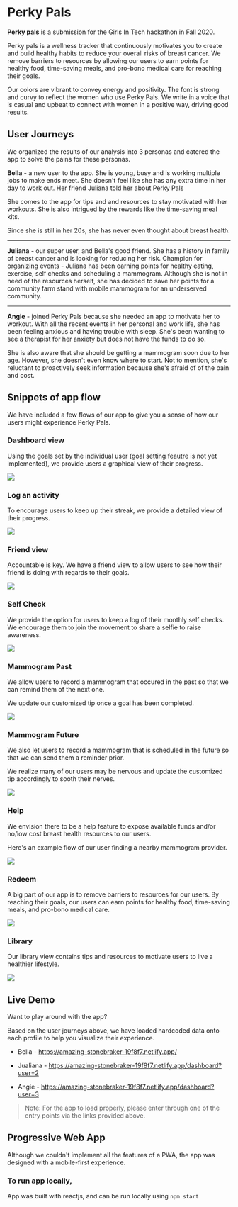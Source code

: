 # Perky Pals
<strong>Perky pals</strong> is a submission for the Girls In Tech hackathon in Fall 2020.

Perky pals is a wellness tracker that continuously motivates you to create and build healthy habits to reduce your overall risks of breast cancer.  We remove barriers to resources by allowing our users to earn points for healthy food, time-saving meals, and pro-bono medical care for reaching their goals. 

Our colors are vibrant to convey energy and positivity. The font is strong and curvy to reflect the women who use Perky Pals. We write in a voice that is casual and upbeat to connect with women in a positive way, driving good results.

## User Journeys
We organized the results of our analysis into 3 personas and catered the app to solve the pains for these personas.

<strong>Bella</strong> - a new user to the app. She is young, busy and is working multiple jobs to make ends meet. She doesn't feel like she has any extra time in her day to work out.  Her friend Juliana told her about Perky Pals

She comes to the app for tips and and resources to stay motivated with her workouts. She is also intrigued by the rewards like the time-saving meal kits.

Since she is still in her 20s, she has never even thought about breast health. 

---

<strong>Juliana</strong>  - our super user, and Bella's good friend. She has a history in family of breast cancer and is looking for reducing her risk.  Champion for organizing events - Juliana has been earning points for healthy eating, exercise, self checks and scheduling a mammogram. Although she is not in need of the resources herself, she has decided to save her points for a community farm stand with mobile mammogram for an underserved community.

---

<strong>Angie</strong>  - joined Perky Pals because she needed an app to motivate her to workout. With all the recent events in her personal and work life, she has been feeling anxious and having trouble with sleep. She's been wanting to see a therapist for her anxiety but does not have the funds to do so.

She is also aware that she should be getting a mammogram soon due to her age. However, she doesn't even know where to start. Not to mention, she's reluctant to proactively seek information because she's afraid of of the pain and cost.

## Snippets of app flow

We have included a few flows of our app to give you a sense of how our users might experience Perky Pals.

### Dashboard view
Using the goals set by the individual user (goal setting feautre is not yet implemented), we provide users a graphical view of their progress. 

![](/src/assets/dashboard.gif)

### Log an activity
To encourage users to keep up their streak, we provide a detailed view of their progress.

![](/src/assets/loggingExercise.gif)


### Friend view
Accountable is key. We have a friend view to allow users to see how their friend is doing with regards to their goals.

![](/src/assets/friend.gif)


### Self Check
We provide the option for users to keep a log of their monthly self checks. We encourage them to join the movement to share a selfie to raise awareness.

![](/src/assets/selfCheck.gif)


### Mammogram Past
We allow users to record a mammogram that occured in the past so that we can remind them of the next one.

We update our customized tip once a goal has been completed.

![](/src/assets/mammogramPast.gif)

### Mammogram Future
We also let users to record a mammogram that is scheduled in the future so that we can send them a reminder prior. 

We realize many of our users may be nervous and update the customized tip accordingly to sooth their nerves. 

![](/src/assets/mammogramFuture.gif)


### Help
We envision there to be a help feature to expose available funds and/or no/low cost breast health resources to our users.

Here's an example flow of our user finding a nearby mammogram provider.

![](/src/assets/help.gif)


### Redeem
A big part of our app is to remove barriers to resources for our users. By reaching their goals, our users can earn points for healthy food, time-saving meals, and pro-bono medical care.

![](/src/assets/redeem.gif)


### Library
Our library view contains tips and resources to motivate users to live a healthier lifestyle.

![](/src/assets/library.gif)


## Live Demo
Want to play around with the app?

Based on the user journeys above, we have loaded hardcoded data onto each profile to help you visualize their experience.

- Bella - https://amazing-stonebraker-19f8f7.netlify.app/


- Jualiana - https://amazing-stonebraker-19f8f7.netlify.app/dashboard?user=2


- Angie - https://amazing-stonebraker-19f8f7.netlify.app/dashboard?user=3


> Note: 
For the app to load properly, please enter through one of the entry points via the links provided above.

## Progressive Web App
Although we couldn't implement all the features of a PWA, the app was designed with a mobile-first experience. 

### To run app locally,
App was built with reactjs, and can be run locally using `npm start`
